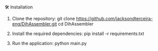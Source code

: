 🛠️ Installation

1. Clone the repository:
    git clone https://github.com/jacksondterceira-eng/DihAssembler.git
    cd DihAssembler
   
2. Install the required dependencies:
    pip install -r requirements.txt
   
3. Run the application: 
     python main.py
